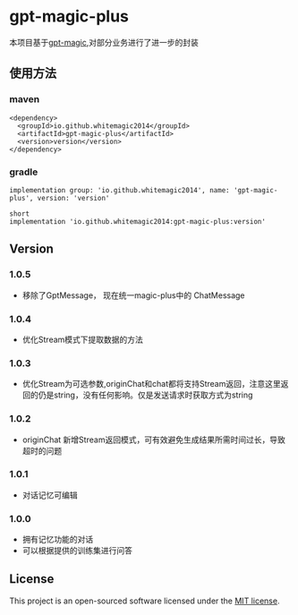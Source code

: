 # gpt-magic-plus

本项目基于[gpt-magic](https://github.com/WhiteMagic2014/gpt-magic.git),对部分业务进行了进一步的封装

## 使用方法

### maven

```
<dependency>
  <groupId>io.github.whitemagic2014</groupId>
  <artifactId>gpt-magic-plus</artifactId>
  <version>version</version>
</dependency>
```

### gradle

```
implementation group: 'io.github.whitemagic2014', name: 'gpt-magic-plus', version: 'version'

short
implementation 'io.github.whitemagic2014:gpt-magic-plus:version'
```

## Version

### 1.0.5

- 移除了GptMessage， 现在统一magic-plus中的 ChatMessage

### 1.0.4

- 优化Stream模式下提取数据的方法

### 1.0.3

- 优化Stream为可选参数,originChat和chat都将支持Stream返回，注意这里返回的仍是string，没有任何影响。仅是发送请求时获取方式为string

### 1.0.2

- originChat 新增Stream返回模式，可有效避免生成结果所需时间过长，导致超时的问题

### 1.0.1

- 对话记忆可编辑

### 1.0.0

- 拥有记忆功能的对话
- 可以根据提供的训练集进行问答

## License

This project is an open-sourced software licensed under the [MIT license](LICENSE).
